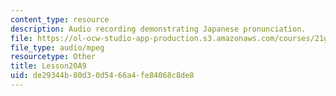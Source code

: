 ```yaml
---
content_type: resource
description: Audio recording demonstrating Japanese pronunciation.
file: https://ol-ocw-studio-app-production.s3.amazonaws.com/courses/21g-504-japanese-iv-spring-2009/de29344b80d30d5466a4fe84068c8de8_Lesson20A9.mp3
file_type: audio/mpeg
resourcetype: Other
title: Lesson20A9
uid: de29344b-80d3-0d54-66a4-fe84068c8de8
---
```

